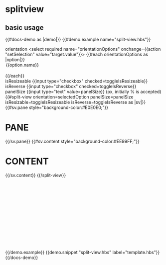 # splitview

## basic usage
{{#docs-demo as |demo|}}
  {{#demo.example name="split-view.hbs"}}
    <div class="docu-options-block">
      <div>
        <span>orientation</span>
        <select required name="orientationOptions" onchange={{action "setSelection" value="target.value"}}>
          {{#each orientationOptions as |option|}}        
            <option value={{option.value}}>{{option.name}}</option>      
          {{/each}}
        </select>
      </div>
      <div>
        <span>isResizeable</span>
        {{input type="checkbox" checked=toggleIsResizeable}}
      </div>
      <div>
      <span>isReverse</span>
        {{input type="checkbox" checked=toggleIsReverse}}
      </div>
      <div>
      <span>panelSize</span>
        {{input type="text" value=panelSize}} (px, initially % is accepted)
      </div>
    </div>
    <div style="width:100%;height:500px;">
        {{#split-view 
              orientation=selectedOption
              panelSize=panelSize
              isResizable=toggleIsResizeable
              isReverse=toggleIsReverse
              as |sv|}}
              {{#sv.pane style="background-color:#E0E0E0;"}}
                <h1>PANE</h1>
              {{/sv.pane}}
              {{#sv.content style="background-color:#EE99FF;"}}
                <h1>CONTENT</h1>
              {{/sv.content}}
            {{/split-view}}
    </div>
  {{/demo.example}}
  {{demo.snippet "split-view.hbs" label="template.hbs"}}
{{/docs-demo}}

